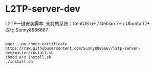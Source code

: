 # L2TP-server-dev
L2TP一键安装脚本:
支持的系统：CentOS 6+ / Debian 7+ / Ubuntu 12+  
汉化:Sunny8886667  
<pre><code>
wget --no-check-certificate https://raw.githubusercontent.com/Sunny8886667/l2tp-server-dev/master/install.sh
chmod a+x install.sh
./install.sh
</code></pre>
